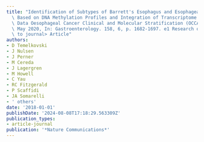 ```yaml
---
title: "Identification of Subtypes of Barrett's Esophagus and Esophageal Adenocarcinoma\
  \ Based on DNA Methylation Profiles and Integration of Transcriptome and Genome\
  \ Data Oesophageal Cancer Clinical and Molecular Stratification (OCCAMS) Consortium,\
  \ May 2020, In: Gastroenterology. 158, 6, p. 1682-1697. e1 Research output: Contribution\
  \ to journal> Article"
authors:
- D Temelkovski
- J Nulsen
- J Perner
- M Cereda
- J Lagergren
- M Howell
- C Yau
- RC Fitzgerald
- P Scaffidi
- JA Somarelli
- ' others'
date: '2018-01-01'
publishDate: '2024-08-08T17:18:29.563309Z'
publication_types:
- article-journal
publication: '*Nature Communications*'
---
```


